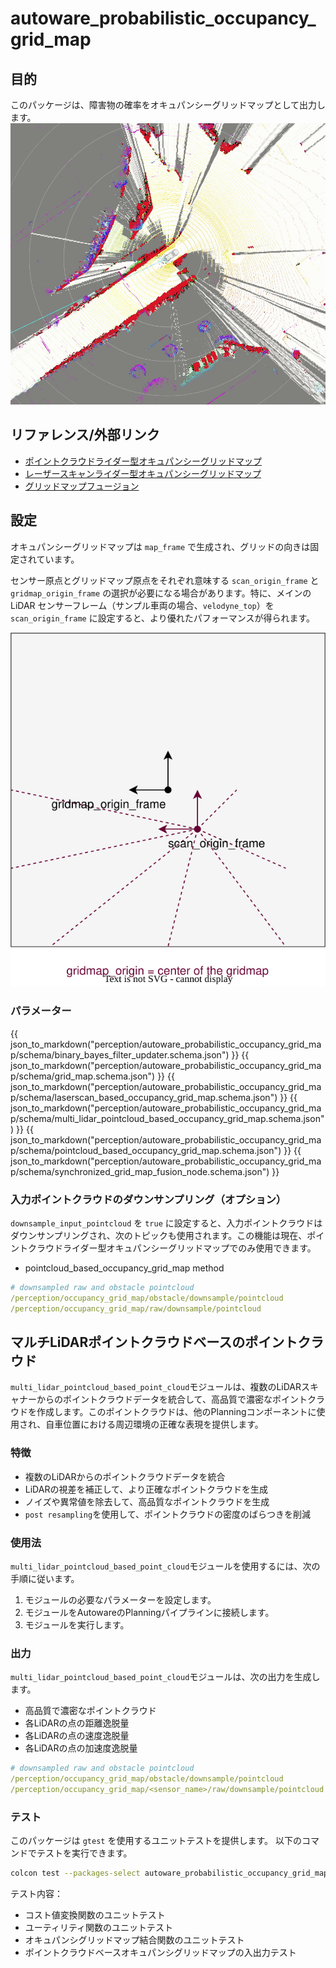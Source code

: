 # autoware_probabilistic_occupancy_grid_map

## 目的

このパッケージは、障害物の確率をオキュパンシーグリッドマップとして出力します。
![pointcloud_based_occupancy_grid_map_sample_image](./image/pointcloud_based_occupancy_grid_map_sample_image.gif)

## リファレンス/外部リンク

- [ポイントクラウドライダー型オキュパンシーグリッドマップ](pointcloud-based-occupancy-grid-map.md)
- [レーザースキャンライダー型オキュパンシーグリッドマップ](laserscan-based-occupancy-grid-map.md)
- [グリッドマップフュージョン](synchronized_grid_map_fusion.md)

## 設定

オキュパンシーグリッドマップは `map_frame` で生成され、グリッドの向きは固定されています。

センサー原点とグリッドマップ原点をそれぞれ意味する `scan_origin_frame` と `gridmap_origin_frame` の選択が必要になる場合があります。特に、メインの LiDAR センサーフレーム（サンプル車両の場合、`velodyne_top`）を `scan_origin_frame` に設定すると、より優れたパフォーマンスが得られます。

![image_for_frame_parameter_visualization](./image/gridmap_frame_settings.drawio.svg)

### パラメーター

{{ json_to_markdown("perception/autoware_probabilistic_occupancy_grid_map/schema/binary_bayes_filter_updater.schema.json") }}
{{ json_to_markdown("perception/autoware_probabilistic_occupancy_grid_map/schema/grid_map.schema.json") }}
{{ json_to_markdown("perception/autoware_probabilistic_occupancy_grid_map/schema/laserscan_based_occupancy_grid_map.schema.json") }}
{{ json_to_markdown("perception/autoware_probabilistic_occupancy_grid_map/schema/multi_lidar_pointcloud_based_occupancy_grid_map.schema.json") }}
{{ json_to_markdown("perception/autoware_probabilistic_occupancy_grid_map/schema/pointcloud_based_occupancy_grid_map.schema.json") }}
{{ json_to_markdown("perception/autoware_probabilistic_occupancy_grid_map/schema/synchronized_grid_map_fusion_node.schema.json") }}

### 入力ポイントクラウドのダウンサンプリング（オプション）

`downsample_input_pointcloud` を `true` に設定すると、入力ポイントクラウドはダウンサンプリングされ、次のトピックも使用されます。この機能は現在、ポイントクラウドライダー型オキュパンシーグリッドマップでのみ使用できます。

- pointcloud_based_occupancy_grid_map method

```yaml
# downsampled raw and obstacle pointcloud
/perception/occupancy_grid_map/obstacle/downsample/pointcloud
/perception/occupancy_grid_map/raw/downsample/pointcloud
```

## マルチLiDARポイントクラウドベースのポイントクラウド

`multi_lidar_pointcloud_based_point_cloud`モジュールは、複数のLiDARスキャナーからのポイントクラウドデータを統合して、高品質で濃密なポイントクラウドを作成します。このポイントクラウドは、他のPlanningコンポーネントに使用され、自車位置における周辺環境の正確な表現を提供します。

### 特徴

- 複数のLiDARからのポイントクラウドデータを統合
- LiDARの視差を補正して、より正確なポイントクラウドを生成
- ノイズや異常値を除去して、高品質なポイントクラウドを生成
- `post resampling`を使用して、ポイントクラウドの密度のばらつきを削減

### 使用法

`multi_lidar_pointcloud_based_point_cloud`モジュールを使用するには、次の手順に従います。

1. モジュールの必要なパラメーターを設定します。
2. モジュールをAutowareのPlanningパイプラインに接続します。
3. モジュールを実行します。

### 出力

`multi_lidar_pointcloud_based_point_cloud`モジュールは、次の出力を生成します。

- 高品質で濃密なポイントクラウド
- 各LiDARの点の距離逸脱量
- 各LiDARの点の速度逸脱量
- 各LiDARの点の加速度逸脱量

```yaml
# downsampled raw and obstacle pointcloud
/perception/occupancy_grid_map/obstacle/downsample/pointcloud
/perception/occupancy_grid_map/<sensor_name>/raw/downsample/pointcloud
```

### テスト

このパッケージは `gtest` を使用するユニットテストを提供します。
以下のコマンドでテストを実行できます。

```bash
colcon test --packages-select autoware_probabilistic_occupancy_grid_map --event-handlers console_direct+
```

テスト内容：

- コスト値変換関数のユニットテスト
- ユーティリティ関数のユニットテスト
- オキュパンシグリッドマップ結合関数のユニットテスト
- ポイントクラウドベースオキュパンシグリッドマップの入出力テスト
